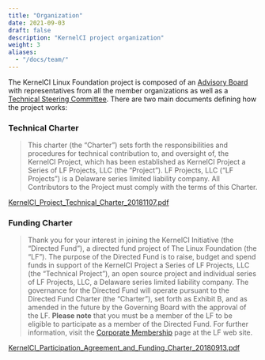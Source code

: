 ```yaml
---
title: "Organization"
date: 2021-09-03
draft: false
description: "KernelCI project organization"
weight: 3
aliases:
  - "/docs/team/"
---
```


The KernelCI Linux Foundation project is composed of an [Advisory Board](board)
with representatives from all the member organizations as well as a [Technical
Steering Committee](tsc).  There are two main documents defining how the
project works:

### Technical Charter

> This charter (the “Charter”) sets forth the responsibilities and procedures
for technical contribution to, and oversight of, the KernelCI Project, which
has been established as KernelCI Project a Series of LF Projects, LLC (the
“Project”). LF Projects, LLC (“LF Projects”) is a Delaware series limited
liability company. All Contributors to the Project must comply with the terms
of this Charter.

[KernelCI_Project_Technical_Charter_20181107.pdf](/files/KernelCI_Project_Technical_Charter_20181107.pdf)


### Funding Charter

> Thank you for your interest in joining the KernelCI Initiative (the “Directed
Fund”), a directed fund project of The Linux Foundation (the “LF”). The purpose
of the Directed Fund is to raise, budget and spend funds in support of the
KernelCI Project a Series of LF Projects, LLC (the “Technical Project”), an
open source project and individual series of LF Projects, LLC, a Delaware
series limited liability company. The governance for the Directed Fund will
operate pursuant to the Directed Fund Charter (the “Charter”), set forth as
Exhibit B, and as amended in the future by the Governing Board with the
approval of the LF. **Please note** that you must be a member of the LF to be
eligible to participate as a member of the Directed Fund. For further
information, visit the [Corporate
Membership](https://www.linuxfoundation.org/join/members/) page at the LF web
site.

[KernelCI_Participation_Agreement_and_Funding_Charter_20180913.pdf](/files/KernelCI_Participation_Agreement_and_Funding_Charter_20180913.pdf)
